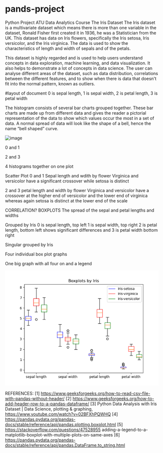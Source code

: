 # pands-project
Python Project ATU Data Analytics Course
The Iris Dataset
The Iris dataset is a multivariate dataset which means there is more than one variable in the dataset, Ronald Fisher first created it in 1936, he was a Statistician from the UK. This dataset has data on Iris flowers, specifically the Iris setosa, Iris versicolor, and the Iris virginica. The data is used to show the characteristics of length and width of sepals and of the petals.

This dataset is highly regarded and is used to help users understand concepts in data exploration, machine learning, and data visualization. It also helps to demonstrate a lot of concepts in data science. The user can analyse different areas of the dataset, such as data distribution, correlations between the different features, and to show when there is data that doesn't fit into the normal pattern, known as outliers.

#layout of document
0 is sepal length, 1 is sepal width, 2 is petal length, 3 is petal width

The histogram consists of several bar charts grouped together. These bar charts are made up from different data and gives the reader a pictorial representation of the data to show which values occur the most in a set of data.
A normal spread of data will look like the shape of a bell, hence the name “bell shaped” curve.

 ![image](https://github.com/kevinsenan/pands-project/assets/125194484/9dbfa69f-0e6e-4779-8ff7-a3d32d84a484)

0 and 1

2 and 3

4 histograms together on one plot

Scatter Plot
0 and 1 Sepal length and wdith by flower
Virginica and versicolor have a significant crossover while setosa is distinct

2 and 3 petal length and width by flower
Virginica and versicolor have a crossover at the higher end of versicolor and the lower end of virginica whereas again setosa is distinct at the lower end of the scale

CORRELATION?
BOXPLOTS
The spread of the sepal and petal lengths and widths

Grouped by Iris 
0 is sepal length, top left
1 is sepal width, top right
2 is petal length, bottom left shows significant differences and 
3 is petal width bottom right

Singular grouped by Iris

Four individual box plot graphs

One big graph with all four on and a legend

![Alt text](Boxplot%20comparison.png)


REFERENCES:
[1] https://www.geeksforgeeks.org/how-to-read-csv-file-with-pandas-without-header/
[2] https://www.geeksforgeeks.org/how-to-add-header-row-to-a-pandas-dataframe/ 
[3] Python Data Analysis with Iris Dataset | Data Science, plotting & graphing, https://www.youtube.com/watch?v=02BFXhPQWHQ
[4] https://pandas.pydata.org/pandas-docs/stable/reference/api/pandas.plotting.boxplot.html
[5] https://stackoverflow.com/questions/47528955 adding-a-legend-to-a-matplotlib-boxplot-with-multiple-plots-on-same-axes
[6] https://pandas.pydata.org/pandas-docs/stable/reference/api/pandas.DataFrame.to_string.html
